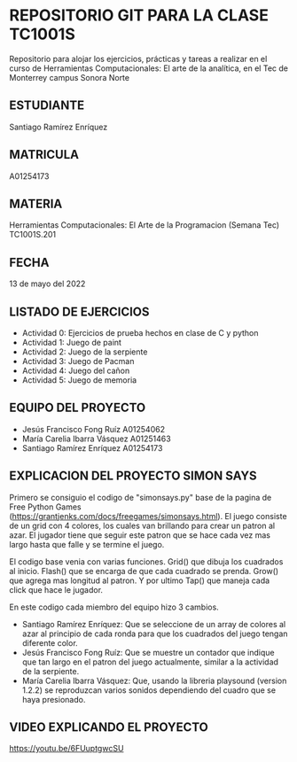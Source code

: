 # REPOSITORIO GIT PARA LA CLASE TC1001S
Repositorio para alojar los ejercicios, prácticas y tareas a realizar
en el curso de Herramientas Computacionales: El arte de la analítica,
en el Tec de Monterrey campus Sonora Norte

## ESTUDIANTE
Santiago Ramírez Enríquez

## MATRICULA
A01254173

## MATERIA
Herramientas Computacionales: El Arte de la Programacion (Semana Tec) TC1001S.201

## FECHA
13 de mayo del 2022

## LISTADO DE EJERCICIOS
* Actividad 0: Ejercicios de prueba hechos en clase de C y python
* Actividad 1: Juego de paint
* Actividad 2: Juego de la serpiente
* Actividad 3: Juego de Pacman
* Actividad 4: Juego del cañon
* Actividad 5: Juego de memoria

## EQUIPO DEL PROYECTO
* Jesús Francisco Fong Ruíz A01254062
* María Carelia Ibarra Vásquez A01251463
* Santiago Ramírez Enríquez A01254173

## EXPLICACION DEL PROYECTO SIMON SAYS
Primero se consiguio el codigo de "simonsays.py" base de la pagina de Free Python Games
(https://grantjenks.com/docs/freegames/simonsays.html). El juego consiste de un grid con 4
colores, los cuales van brillando para crear un patron al azar.
El jugador tiene que seguir este patron que se hace cada vez mas largo hasta que falle
y se termine el juego.

El codigo base venia con varias funciones. Grid() que dibuja los cuadrados al inicio.
Flash() que se encarga de que cada cuadrado se prenda. Grow() que agrega mas longitud
al patron. Y por ultimo Tap() que maneja cada click que hace le jugador. 

En este codigo cada miembro del equipo hizo 3 cambios.

* Santiago Ramírez Enríquez: Que se seleccione de un array de colores al azar al principio 
de cada ronda para que los cuadrados del juego tengan diferente color.
* Jesús Francisco Fong Ruíz: Que se muestre un contador que indique que tan largo en el
patron del juego actualmente, similar a la actividad de la serpiente.
* María Carelia Ibarra Vásquez: Que, usando la libreria playsound (version 1.2.2) se
reproduzcan varios sonidos dependiendo del cuadro que se haya presionado.

## VIDEO EXPLICANDO EL PROYECTO
https://youtu.be/6FUuptgwcSU
